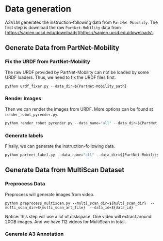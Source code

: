 # Data generation

A3VLM generates the instruction-following data from `PartNet-Mobility`. The first step is download the raw `PartNet-Mobility` data from [https://sapien.ucsd.edu/downloads](https://sapien.ucsd.edu/downloads).


## Generate Data from PartNet-Mobility

### Fix the URDF from PartNet-Mobility

The raw URDF provided by PartNet-Mobility can not be loaded by some URDF loaders. Thus, we need to fix the URDF files first.

```python
python urdf_fixer.py --data_dir=${PartNet-Mobility_path}
```

### Render Images

Then we can render the images from URDF. More options can be found at `render_robot_pyrender.py`.

```python
python render_robot_pyrender.py --data_name="all" --data_dir=${PartNet-Mobility_path} --output_dir=${output_path}
```

### Generate labels

Finally, we can generate the instruction-following data.

```python
python partnet_label.py --data_name="all" --data_dir=${PartNet-Mobility_path} --output_dir=${output_path}  --vqa_tasks_folder=${--vqa_tasks_folder}
```

## Generate Data from MultiScan Dataset

### Preprocess Data

Preprocess will generate images from video.
```
python preprocess_multiscan.py --multi_scan_dir=${multi_scan_dir}  --multi_scan_dir=${multi_scan_art_file}  --data_id=${data_id}
```

Notice: this step will use a lot of diskspace. One video will extract around 20GB images. And we have 112 videos for MultiScan in total.

### Generate A3 Annotation
